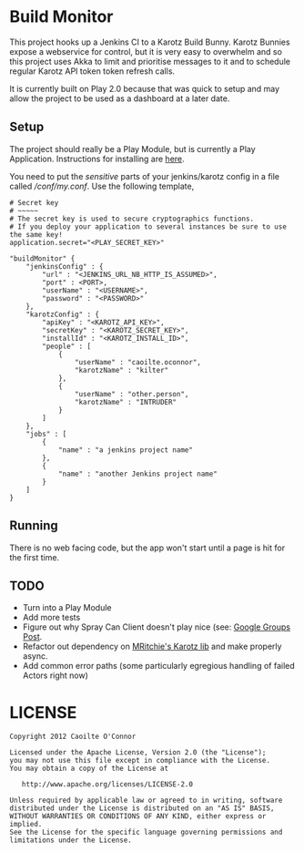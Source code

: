 Build Monitor
=============

This project hooks up a Jenkins CI to a Karotz Build Bunny. Karotz Bunnies expose a webservice for control, but it is
very easy to overwhelm and so this project uses Akka to limit and prioritise messages to it and to schedule regular
Karotz API token token refresh calls.

It is currently built on Play 2.0 because that was quick to setup and may allow the project to be used as a
dashboard at a later date.

Setup
-----

The project should really be a Play Module, but is currently a Play Application. Instructions for installing are
[here][installingPlay].

You need to put the *sensitive* parts of your jenkins/karotz config in a file called */conf/my.conf*.
Use the following template,

    # Secret key
    # ~~~~~
    # The secret key is used to secure cryptographics functions.
    # If you deploy your application to several instances be sure to use the same key!
    application.secret="<PLAY_SECRET_KEY>"

    "buildMonitor" {
        "jenkinsConfig" : {
            "url" : "<JENKINS_URL_NB_HTTP_IS_ASSUMED>",
            "port" : <PORT>,
            "userName" : "<USERNAME>",
            "password" : "<PASSWORD>"
        },
        "karotzConfig" : {
            "apiKey" : "<KAROTZ_API_KEY>",
            "secretKey" : "<KAROTZ_SECRET_KEY>",
            "installId" : "<KAROTZ_INSTALL_ID>",
            "people" : [
                {
                    "userName" : "caoilte.oconnor",
                    "karotzName" : "kilter"
                },
                {
                    "userName" : "other.person",
                    "karotzName" : "INTRUDER"
                }
            ]
        },
        "jobs" : [
            {
                "name" : "a jenkins project name"
            },
            {
                "name" : "another Jenkins project name"
            }
        ]
    }

Running
-------

There is no web facing code, but the app won't start until a page is hit for the first time.


TODO
----

* Turn into a Play Module
* Add more tests
* Figure out why Spray Can Client doesn't play nice (see: [Google Groups Post][sprayCanProblems].
* Refactor out dependency on [MRitchie's Karotz lib][mRitchieKarotzApi] and make properly async.
* Add common error paths (some particularly egregious handling of failed Actors right now)

LICENSE
=======

    Copyright 2012 Caoilte O'Connor

    Licensed under the Apache License, Version 2.0 (the "License");
    you may not use this file except in compliance with the License.
    You may obtain a copy of the License at

       http://www.apache.org/licenses/LICENSE-2.0

    Unless required by applicable law or agreed to in writing, software
    distributed under the License is distributed on an "AS IS" BASIS,
    WITHOUT WARRANTIES OR CONDITIONS OF ANY KIND, either express or implied.
    See the License for the specific language governing permissions and
    limitations under the License.



[installingPlay]: http://www.playframework.org/documentation/2.0.2/Installing "Installing Play 2.0"
[sprayCanProblems]: https://groups.google.com/forum/?fromgroups=#!topic/spray-user/rxCvR7sjFOU "Spray Can Problems"
[mRitchieKarotzApi]: https://github.com/ritchiem/Karotz-Java-API "Martin Ritchie's Karotz Java API"